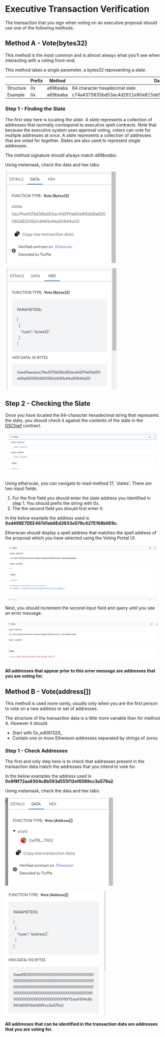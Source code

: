 
# Executive Transaction Verification

The transaction that you sign when voting on an executive proposal should use one of the following methods. 

## Method A - Vote(bytes32)

This method is the most common and is almost always what you'll see when interacting with a voting front-end.

This method takes a single parameter, a bytes32 representing a _slate_. 

|           | Prefix | Method   | Data                                                                |
|-----------|--------|----------|---------------------------------------------------------------------|
| Structure | 0x     | a69beaba | 64 character hexadecimal slate                                      |
| Example   | 0x     | a69beaba | c74a4375635bd53ac4d2911e80e815dd5e520080d53015b1c840b44a80844a00    |

### Step 1 - Finding the Slate

The first step here is locating the _slate_. A _slate_ represents a collection of addresses that normally correspond to executive spell contracts. Note that because the executive system uses approval voting, voters can vote for multiple addresses at once. A _slate_ represents a collection of addresses that are voted for together. Slates are also used to represent single addresses.

The method signature should always match _a69beaba_.

Using metamask, check the data and hex tabs:

![exec-transaction-verification-1](../images/exec-transaction-verification-1.png)

![exec-transaction-verification-2](../images/exec-transaction-verification-2.png)

## Step 2 - Checking the Slate

Once you have located the 64-character hexadecimal string that represents the slate, you should check it against the contents of the slate in the [DSChief](https://etherscan.io/address/0x0a3f6849f78076aefadf113f5bed87720274ddc0#readContract) contract.

![exec-transaction-verification-3](../images/exec-transaction-verification-3.png)

Using etherscan, you can navigate to read-method 17, 'slates'. There are two input fields.
1. For the first field you should enter the slate address you identified in step 1. You should prefix the string with 0x.
2. The the second field you should first enter 0.

In the below example the address used is **0xd498E7DEE467d1eb6Ed3933e579c427E168b6E6c**.

Etherscan should display a spell address that matches the spell address of the proposal which you have selected using the Voting Portal UI.

![exec-transaction-verification-4](../images/exec-transaction-verification-4.png)

Next, you should increment the second input field and query until you see an error message.

![exec-transaction-verification-5](../images/exec-transaction-verification-5.png)

**All addresses that appear prior to this error message are addresses that you are voting for.**

## Method B - Vote(address[])

This method is used more rarely, usually only when you are the first person to vote on a new address or set of addresses.

The structure of the transaction data is a little more variable than for method A. However it should:
* Start with 0x_ed081329_
* Contain one or more Ethereum addresses separated by strings of zeros.

### Step 1 - Check Addresses

The first and only step here is to check that addresses present in the transaction data match the addresses that you intend to vote for.

In the below examples the address used is **0x9f8f72aa9304c8b593d555f12ef6589cc3a579a2**.

Using metamask, check the data and hex tabs:

![exec-transaction-verification-6](../images/exec-transaction-verification-6.png)

![exec-transaction-verification-7](../images/exec-transaction-verification-7.png)

**All addresses that can be identified in the transaction data are addresses that you are voting for.**

